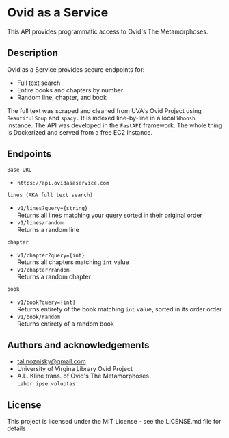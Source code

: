 # Ovid as a Service
This API provides programmatic access to Ovid's The Metamorphoses.

## Description
Ovid as a Service provides secure endpoints for:
* Full text search
* Entire books and chapters by number
* Random line, chapter, and book

The full text was scraped and cleaned from UVA's Ovid Project using `BeautifulSoup` and `spacy.` It is indexed line-by-line in a local `Whoosh` instance. The API was developed in the `FastAPI` framework. The whole thing is Dockerized and served from a free EC2 instance.

## Endpoints
`Base URL`
* `https://api.ovidasaservice.com`

`lines (AKA full text search)`
* `v1/lines?query={string}`  
Returns all lines matching your query sorted in their original order
* `v1/lines/random`  
Returns a random line

`chapter`
* `v1/chapter?query={int}`  
Returns all chapters matching `int` value
* `v1/chapter/random`  
Returns a random chapter

`book`
* `v1/book?query={int}`  
Returns entirety of the book matching `int` value, sorted in its order order 
* `v1/book/random`  
Returns entirety of a random book
  
## Authors and acknowledgements
* tal.noznisky@gmail.com
* University of Virgina Library Ovid Project
* A.L. Kline trans. of Ovid's The Metamorphoses  
`Labor ipse voluptas`

## License

This project is licensed under the MIT License - see the LICENSE.md file for details
